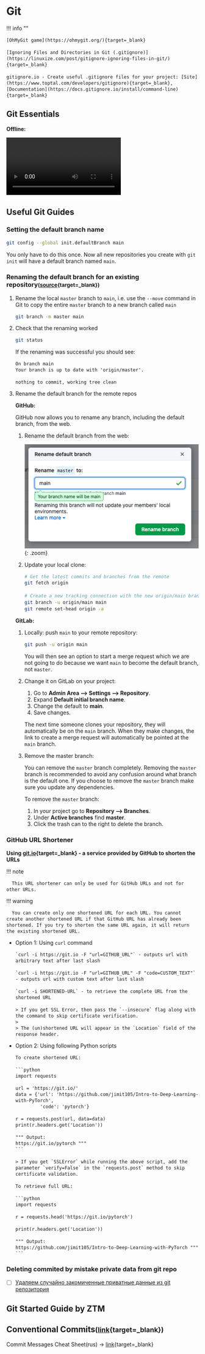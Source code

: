 # Git

!!! info ""

    [OhMyGit game](https://ohmygit.org/){target=_blank}

    [Ignoring Files and Directories in Git (.gitignore)](https://linuxize.com/post/gitignore-ignoring-files-in-git/){target=_blank}

    gitignore.io - Create useful .gitignore files for your project: [Site](https://www.toptal.com/developers/gitignore){target=_blank}, [Documentation](https://docs.gitignore.io/install/command-line){target=_blank}

## Git Essentials

<object data="./git-big-episode.pdf" type="application/pdf" class="pdf"></object>

<object data="./heroku-git-cheatsheet.pdf" type="application/pdf" class="pdf"></object>

**Offline:**

![type:video](git-big-episode_SEvR78OhGtw.mp4)

## Useful Git Guides

### Setting the default branch name

```bash
git config --global init.defaultBranch main
```

You only have to do this once. Now all new repositories you create with `git init` will have a default branch named `main`.

### Renaming the default branch for an existing repository<small>([source](https://cyberhelp.sesync.org/faq/change-git-default-branch-name-from-master-to-main.html){target=_blank})</small>

1. Rename the local `master` branch to `main`, i.e. use the `--move` command in Git to copy the entire `master` branch to a new branch called `main`

      ```bash
      git branch -m master main
      ```

2. Check that the renaming worked

      ```bash
      git status
      ```

      If the renaming was successful you should see:

      ```terminal
      On branch main
      Your branch is up to date with 'origin/master'.

      nothing to commit, working tree clean
      ```

3. Rename the default branch for the remote repos

   **GitHub:**

   GitHub now allows you to rename any branch, including the default branch, from the web.

   1. Rename the default branch from the web:

      ![github_default_rename](github_default-rename.png){: .zoom}

   2. Update your local clone:

      ```bash
      # Get the latest commits and branches from the remote
      git fetch origin

      # Create a new tracking connection with the new origin/main branch
      git branch -u origin/main main
      git remote set-head origin -a
      ```

   **GitLab:**

   1. Locally: push `main` to your remote repository:

      ```bash
      git push -u origin main
      ```

      You will then see an option to start a merge request which we are not going to do because we want `main` to become the default branch, not `master`.

   2. Change it on GitLab on your project:

      1. Go to **Admin Area --> Settings --> Repository**.
      2. Expand **Default initial branch name**.
      3. Change the default to **main**.
      4. Save changes.

      The next time someone clones your repository, they will automatically be on the `main` branch. When they make changes, the link to create a merge request will automatically be pointed at the `main` branch.

   3. Remove the master branch:

      You can remove the `master` branch completely. Removing the `master` branch is recommended to avoid any confusion around what branch is the default one. If you choose to remove the `master` branch make sure you update any dependencies.

      To remove the `master` branch:

      1. In your project go to **Repository --> Branches**.
      2. Under **Active branches** find **master**.
      3. Click the trash can to the right to delete the branch.

### GitHub URL Shortener

**Using [git.io](https://git.io/){target=_blank} - a service provided by GitHub to shorten the URLs**

!!! note

      This URL shortener can only be used for GitHub URLs and not for other URLs.

!!! warning

      You can create only one shortened URL for each URL. You cannot create another shortened URL if that GitHub URL has already been shortened. If you try to shorten the same URL again, it will return the existing shortened URL.

+ Option 1: Using `curl` command

      `curl -i https://git.io -F "url=GITHUB_URL"` - outputs url with arbitrary text after last slash

      `curl -i https://git.io -F "url=GITHUB_URL" -F "code=CUSTOM_TEXT"` - outputs url with custom text after last slash

      `curl -i SHORTENED-URL` - to retrieve the complete URL from the shortened URL

      > If you get SSL Error, then pass the `--insecure` flag along with the command to skip certificate verification.
      >
      > The (un)shortened URL will appear in the `Location` field of the response header.

+ Option 2: Using following Python scripts

      To create shortened URL:

      ```python
      import requests

      url = 'https://git.io/'
      data = {'url': 'https://github.com/jimit105/Intro-to-Deep-Learning-with-PyTorch',
               'code': 'pytorch'}

      r = requests.post(url, data=data)
      print(r.headers.get('Location'))

      """ Output:
      https://git.io/pytorch """
      ```

      > If you get `SSLError` while running the above script, add the parameter `verify=False` in the `requests.post` method to skip certificate validation.

      To retrieve full URL:

      ```python
      import requests

      r = requests.head('https://git.io/pytorch')

      print(r.headers.get('Location'))

      """ Output:
      https://github.com/jimit105/Intro-to-Deep-Learning-with-PyTorch """
      ```

### Deleting commited by mistake private data from git repo

+ [ ] [Удаляем случайно закомиченные приватные данные из git репозитория](https://the-bosha.ru/2016/07/01/udaliaem-sluchaino-zakomichennye-privatnye-dannye-iz-git-repozitoriia/)

## Git Started Guide by ZTM

<object data="./ztm-git-started-guide.pdf" type="application/pdf" class="pdf"></object>

## Conventional Commits<small>([link](https://www.conventionalcommits.org/en/v1.0.0/#specification){target=_blank})</small>

Commit Messages Cheat Sheet(rus) -> [link](https://cheatography.com/admitad/cheat-sheets/commit-messages/){target=_blank}

<object data="./commit-messages(rus).pdf" type="application/pdf" class="pdf"></object>
